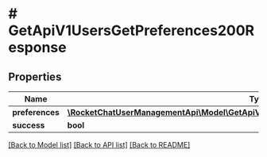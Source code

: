 # # GetApiV1UsersGetPreferences200Response

## Properties

Name | Type | Description | Notes
------------ | ------------- | ------------- | -------------
**preferences** | [**\RocketChatUserManagementApi\Model\GetApiV1UsersGetPreferences200ResponsePreferences**](GetApiV1UsersGetPreferences200ResponsePreferences.md) |  | [optional]
**success** | **bool** |  | [optional]

[[Back to Model list]](../../README.md#models) [[Back to API list]](../../README.md#endpoints) [[Back to README]](../../README.md)
